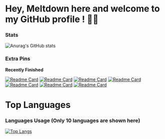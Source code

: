 # Hey, Meltdown here and welcome to my GitHub profile ! 👋🏻

### Stats

![Anurag's GitHub stats](https://github-readme-stats.vercel.app/api?username=meltdown1337&show_icons=true&theme=synthwave)

### Extra Pins

**Recently Finished**

[![Readme Card](https://github-readme-stats.vercel.app/api/pin/?username=meltdown1337&repo=SimpleTrojan)](https://github.com/anuraghazra/github-readme-stats)
[![Readme Card](https://github-readme-stats.vercel.app/api/pin/?username=meltdown1337&repo=Sudoku)](https://github.com/anuraghazra/github-readme-stats)
[![Readme Card](https://github-readme-stats.vercel.app/api/pin/?username=meltdown1337&repo=AudioVisualizer)](https://github.com/anuraghazra/github-readme-stats)
[![Readme Card](https://github-readme-stats.vercel.app/api/pin/?username=meltdown1337&repo=DiscordBotClient)](https://github.com/anuraghazra/github-readme-stats)
[![Readme Card](https://github-readme-stats.vercel.app/api/pin/?username=meltdown1337&repo=ARTetris)](https://github.com/anuraghazra/github-readme-stats)
[![Readme Card](https://github-readme-stats.vercel.app/api/pin/?username=meltdown1337&repo=GCalcSearch)](https://github.com/anuraghazra/github-readme-stats)
[![Readme Card](https://github-readme-stats.vercel.app/api/pin/?username=meltdown1337&repo=sys_read-sys_mkdir)](https://github.com/anuraghazra/github-readme-stats)

# Top Languages

### Languages Usage (Only 10 languages are shown here)


[![Top Langs](https://github-readme-stats.vercel.app/api/top-langs/?username=meltdown1337&langs_count=15)](https://github.com/anuraghazra/github-readme-stats)
